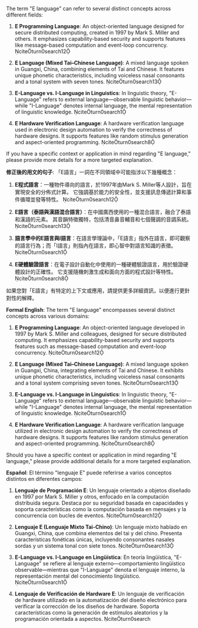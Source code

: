 The term "E language" can refer to several distinct concepts across different fields:

1. **E Programming Language**: An object-oriented language designed for secure distributed computing, created in 1997 by Mark S. Miller and others. It emphasizes capability-based security and supports features like message-based computation and event-loop concurrency. citeturn0search12

2. **E Language (Mixed Tai–Chinese Language)**: A mixed language spoken in Guangxi, China, combining elements of Tai and Chinese. It features unique phonetic characteristics, including voiceless nasal consonants and a tonal system with seven tones. citeturn0search13

3. **E-Language vs. I-Language in Linguistics**: In linguistic theory, "E-Language" refers to external language—observable linguistic behavior—while "I-Language" denotes internal language, the mental representation of linguistic knowledge. citeturn0search1

4. **E Hardware Verification Language**: A hardware verification language used in electronic design automation to verify the correctness of hardware designs. It supports features like random stimulus generation and aspect-oriented programming. citeturn0search8

If you have a specific context or application in mind regarding "E language," please provide more details for a more targeted explanation.

**修正後的用文的句子**:
「E語言」一詞在不同領域中可能指涉以下幾種概念：

1. **E程式語言**：一種物件導向的語言，於1997年由Mark S. Miller等人設計，旨在實現安全的分佈式計算。 它強調基於能力的安全性，並支援訊息傳遞計算和事件循環並發等特性。 citeturn0search12

2. **E語言（泰語與漢語混合語言）**：在中國廣西使用的一種混合語言，融合了泰語和漢語的元素。 其音韻特徵獨特，包括清音鼻音輔音和七個聲調的音調系統。 citeturn0search13

3. **語言學中的E語言與I語言**：在語言學理論中，「E語言」指外在語言，即可觀察的語言行為；而「I語言」則指內在語言，即心智中對語言知識的表徵。 citeturn0search1

4. **E硬體驗證語言**：在電子設計自動化中使用的一種硬體驗證語言，用於驗證硬體設計的正確性。 它支援隨機刺激生成和面向方面的程式設計等特性。 citeturn0search8

如果您對「E語言」有特定的上下文或應用，請提供更多詳細資訊，以便進行更針對性的解釋。

**Formal English**:
The term "E language" encompasses several distinct concepts across various domains:

1. **E Programming Language**: An object-oriented language developed in 1997 by Mark S. Miller and colleagues, designed for secure distributed computing. It emphasizes capability-based security and supports features such as message-based computation and event-loop concurrency. citeturn0search12

2. **E Language (Mixed Tai–Chinese Language)**: A mixed language spoken in Guangxi, China, integrating elements of Tai and Chinese. It exhibits unique phonetic characteristics, including voiceless nasal consonants and a tonal system comprising seven tones. citeturn0search13

3. **E-Language vs. I-Language in Linguistics**: In linguistic theory, "E-Language" refers to external language—observable linguistic behavior—while "I-Language" denotes internal language, the mental representation of linguistic knowledge. citeturn0search1

4. **E Hardware Verification Language**: A hardware verification language utilized in electronic design automation to verify the correctness of hardware designs. It supports features like random stimulus generation and aspect-oriented programming. citeturn0search8

Should you have a specific context or application in mind regarding "E language," please provide additional details for a more targeted explanation.

**Español**:
El término "lenguaje E" puede referirse a varios conceptos distintos en diferentes campos:

1. **Lenguaje de Programación E**: Un lenguaje orientado a objetos diseñado en 1997 por Mark S. Miller y otros, enfocado en la computación distribuida segura. Destaca por su seguridad basada en capacidades y soporta características como la computación basada en mensajes y la concurrencia con bucles de eventos. citeturn0search12

2. **Lenguaje E (Lenguaje Mixto Tai-Chino)**: Un lenguaje mixto hablado en Guangxi, China, que combina elementos del tai y del chino. Presenta características fonéticas únicas, incluyendo consonantes nasales sordas y un sistema tonal con siete tonos. citeturn0search13

3. **E-Language vs. I-Language en Lingüística**: En teoría lingüística, "E-Language" se refiere al lenguaje externo—comportamiento lingüístico observable—mientras que "I-Language" denota el lenguaje interno, la representación mental del conocimiento lingüístico. citeturn0search1

4. **Lenguaje de Verificación de Hardware E**: Un lenguaje de verificación de hardware utilizado en la automatización del diseño electrónico para verificar la corrección de los diseños de hardware. Soporta características como la generación de estímulos aleatorios y la programación orientada a aspectos. citeturn0search 

